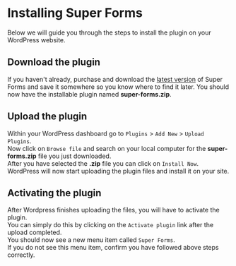 # Installing Super Forms

Below we will guide you through the steps to install the plugin on your WordPress website.

## Download the plugin

If you haven't already, purchase and download the [latest version](https://codecanyon.net/item/super-forms-drag-drop-form-builder/13979866) of Super Forms and save it somewhere so you know where to find it later. You should now have the installable plugin named **super-forms.zip**.

## Upload the plugin

Within your WordPress dashboard go to `Plugins` > `Add New` > `Upload Plugins`.<br />
Now click on `Browse file` and search on your local computer for the **super-forms.zip** file you just downloaded.<br />
After you have selected the **.zip** file you can click on `Install Now`.<br />
WordPress will now start uploading the plugin files and install it on your site.

## Activating the plugin

After Wordpress finishes uploading the files, you will have to activate the plugin.<br />
You can simply do this by clicking on the `Activate plugin` link after the upload completed.<br />
You should now see a new menu item called `Super Forms`.<br />
If you do not see this menu item, confirm you have followed above steps correctly.
